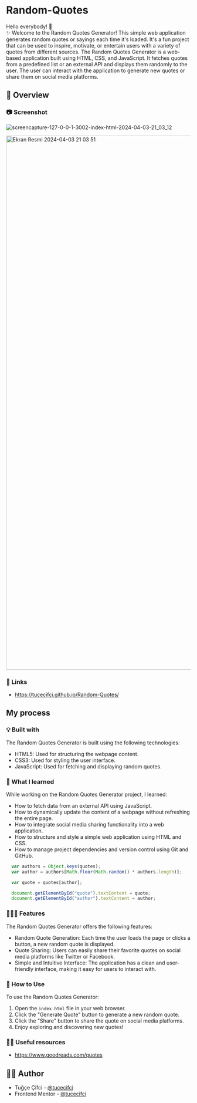 # Random-Quotes

Hello everybody! 👋 </br>
✨ Welcome to the Random Quotes Generator! This simple web application generates random quotes or sayings each time it's loaded. It's a fun project that can be used to inspire, motivate, or entertain users with a variety of quotes from different sources. The Random Quotes Generator is a web-based application built using HTML, CSS, and JavaScript. It fetches quotes from a predefined list or an external API and displays them randomly to the user. The user can interact with the application to generate new quotes or share them on social media platforms.

## 👀 Overview

### 📷 Screenshot

![screencapture-127-0-0-1-3002-index-html-2024-04-03-21_03_12](https://github.com/tucecifci/Random-Quotes/assets/151346784/8afcb3a3-687a-426f-84df-fff26b17cdf8)

<img width="1456" alt="Ekran Resmi 2024-04-03 21 03 51" src="https://github.com/tucecifci/Random-Quotes/assets/151346784/8c163a9f-512c-48bf-aaa7-613d6bfe92db">


### 🔗 Links

- https://tucecifci.github.io/Random-Quotes/

## My process

### 💡 Built with

The Random Quotes Generator is built using the following technologies:

- HTML5: Used for structuring the webpage content.
- CSS3: Used for styling the user interface.
- JavaScript: Used for fetching and displaying random quotes.

### 🧠 What I learned

While working on the Random Quotes Generator project, I learned:

- How to fetch data from an external API using JavaScript.
- How to dynamically update the content of a webpage without refreshing the entire page.
- How to integrate social media sharing functionality into a web application.
- How to structure and style a simple web application using HTML and CSS.
- How to manage project dependencies and version control using Git and GitHub.

```javascript
  var authors = Object.keys(quotes);
  var author = authors[Math.floor(Math.random() * authors.length)];

  var quote = quotes[author];

  document.getElementById("quote").textContent = quote;
  document.getElementById("author").textContent = author;
```

### 👩🏼‍💻 Features

The Random Quotes Generator offers the following features:

- Random Quote Generation: Each time the user loads the page or clicks a button, a new random quote is displayed.
- Quote Sharing: Users can easily share their favorite quotes on social media platforms like Twitter or Facebook.
- Simple and Intuitive Interface: The application has a clean and user-friendly interface, making it easy for users to interact with.


### 🤔 How to Use

To use the Random Quotes Generator:

1. Open the `index.html` file in your web browser.
2. Click the "Generate Quote" button to generate a new random quote.
3. Click the "Share" button to share the quote on social media platforms.
4. Enjoy exploring and discovering new quotes!

### 🤌🏻 Useful resources

- https://www.goodreads.com/quotes

## 🏳️‍🌈 Author

- Tuğçe Çifci - [@tucecifci](https://github.com/tucecifci)
- Frontend Mentor - [@tucecifci](https://www.frontendmentor.io/profile/tucecifci)
